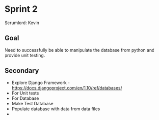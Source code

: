 # Sprint 2
Scrumlord: Kevin
## Goal
Need to successfully be able to manipulate the database from python and provide unit testing.
## Secondary
* Explore Django Framework - https://docs.djangoproject.com/en/1.10/ref/databases/
 * For Unit tests
  * For Database
* Make Test Database
* Populate database with data from data files
* 

